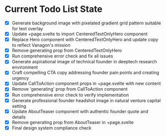 <!-- DO NOT EDIT - Managed by todo_list tool -->
<!-- Updated: 2025-10-02T09:52:30.121Z -->

# Current Todo List State

- [x] Generate background image with pixelated gradient grid pattern suitable for text overlay
- [x] Update +page.svelte to import CenteredTextOnlyHero component
- [x] Replace Hero component with CenteredTextOnlyHero and update copy to reflect Vanagon's mission
- [x] Remove generating prop from CenteredTextOnlyHero
- [x] Run comprehensive error check and fix all issues
- [x] Generate aspirational image of technical founder in deeptech research environment
- [x] Craft compelling CTA copy addressing founder pain points and creating urgency
- [x] Update CallToAction component props in +page.svelte with new content
- [x] Remove 'generating' prop from CallToAction component
- [x] Run comprehensive error check to verify implementation
- [x] Generate professional founder headshot image in natural venture capital setting
- [x] Update AboutTeaser component with authentic founder quote and details
- [x] Remove generating prop from AboutTeaser in +page.svelte
- [x] Final design system compliance check
